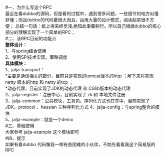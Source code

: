 #一、为什么写这个RPC  
    最近在看dubbo的源码，但是看的过程中，遇到很多问题，一些细节的地方似懂非懂；而且dubbo的代码量很大而且，运用大量的设计模式，阅读起来很不方便；
    总结一句话：纸上得来终觉浅,绝知此事要躬行。所以自己根据dubbo的核心部分的理解实现了一个简单的RPC；  
#二、该RPC目前的功能点  
**整体设计：**  
    1、与spring结合使用  
    2、使用SPI技术实现，策略调度  
**具体模块：**  
    1、jalja-transport：  
    *主要是通信相关的部分，目前只是实现的tomcat版本的http ；解下来将实现 netty 版本的http 和 netty 的tcp ；  
    *动态代理，目前实现了JDK的动态代理 和 CGlib版本的动态代理  
    2、jalja-register：注册中心，目前实现了 zk 和 本地文件注册  
    3、jalja-common：公共模块，工具包。序列化方式也在其中，目前实现了JDK、protocol 、hessian 三种序列化方式
    4、jalja-config：与spring整合的模块  
    5、jalja-example：就是一个demo     
#三、基础使用  
    大家参考 jalja-example 这个模块即可  
#四、提示  
    如果有看dubbo 代码像我一样有些困难的小伙伴，不妨先看看我这个简易版的RPC  